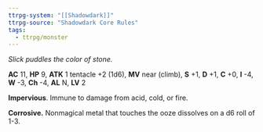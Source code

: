 ```yaml
---
ttrpg-system: "[[Shadowdark]]"
ttrpg-source: "Shadowdark Core Rules"
tags:
  - ttrpg/monster
---
```


_Slick puddles the color of stone._

**AC** 11, **HP** 9, **ATK** 1 tentacle +2 (1d6), **MV** near (climb), **S** +1, **D** +1, **C** +0, **I** -4, **W** -3, **Ch** -4, **AL** N, **LV** 2

**Impervious**. Immune to damage from acid, cold, or fire. 

**Corrosive.** Nonmagical metal that touches the ooze dissolves on a d6 roll of 1-3.

